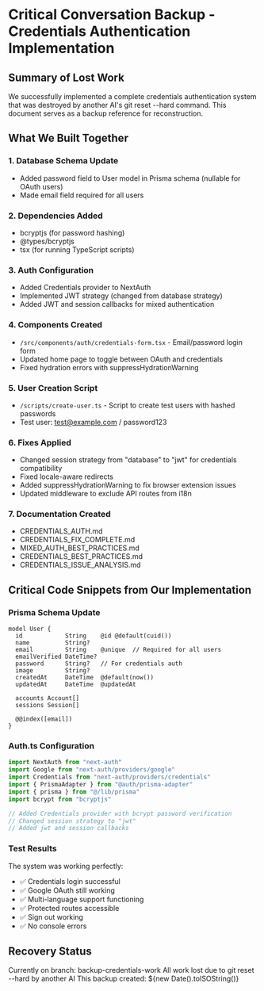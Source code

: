 # Critical Conversation Backup - Credentials Authentication Implementation

## Summary of Lost Work
We successfully implemented a complete credentials authentication system that was destroyed by another AI's git reset --hard command. This document serves as a backup reference for reconstruction.

## What We Built Together

### 1. Database Schema Update
- Added password field to User model in Prisma schema (nullable for OAuth users)
- Made email field required for all users

### 2. Dependencies Added
- bcryptjs (for password hashing)
- @types/bcryptjs
- tsx (for running TypeScript scripts)

### 3. Auth Configuration
- Added Credentials provider to NextAuth
- Implemented JWT strategy (changed from database strategy)
- Added JWT and session callbacks for mixed authentication

### 4. Components Created
- `/src/components/auth/credentials-form.tsx` - Email/password login form
- Updated home page to toggle between OAuth and credentials
- Fixed hydration errors with suppressHydrationWarning

### 5. User Creation Script
- `/scripts/create-user.ts` - Script to create test users with hashed passwords
- Test user: test@example.com / password123

### 6. Fixes Applied
- Changed session strategy from "database" to "jwt" for credentials compatibility
- Fixed locale-aware redirects
- Added suppressHydrationWarning to fix browser extension issues
- Updated middleware to exclude API routes from i18n

### 7. Documentation Created
- CREDENTIALS_AUTH.md
- CREDENTIALS_FIX_COMPLETE.md
- MIXED_AUTH_BEST_PRACTICES.md
- CREDENTIALS_BEST_PRACTICES.md
- CREDENTIALS_ISSUE_ANALYSIS.md

## Critical Code Snippets from Our Implementation

### Prisma Schema Update
```prisma
model User {
  id            String    @id @default(cuid())
  name          String?
  email         String    @unique  // Required for all users
  emailVerified DateTime?
  password      String?   // For credentials auth
  image         String?
  createdAt     DateTime  @default(now())
  updatedAt     DateTime  @updatedAt
  
  accounts Account[]
  sessions Session[]
  
  @@index([email])
}
```

### Auth.ts Configuration
```typescript
import NextAuth from "next-auth"
import Google from "next-auth/providers/google"
import Credentials from "next-auth/providers/credentials"
import { PrismaAdapter } from "@auth/prisma-adapter"
import { prisma } from "@/lib/prisma"
import bcrypt from "bcryptjs"

// Added Credentials provider with bcrypt password verification
// Changed session strategy to "jwt"
// Added jwt and session callbacks
```

### Test Results
The system was working perfectly:
- ✅ Credentials login successful
- ✅ Google OAuth still working
- ✅ Multi-language support functioning
- ✅ Protected routes accessible
- ✅ Sign out working
- ✅ No console errors

## Recovery Status
Currently on branch: backup-credentials-work
All work lost due to git reset --hard by another AI
This backup created: ${new Date().toISOString()}